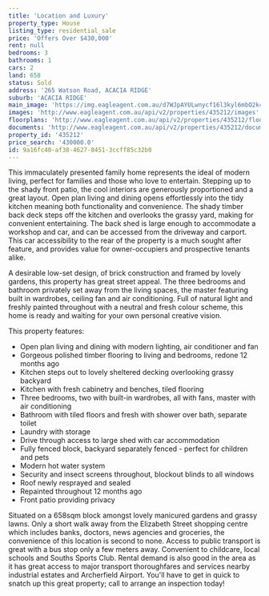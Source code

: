 ```yaml
---
title: 'Location and Luxury'
property_type: House
listing_type: residential_sale
price: 'Offers Over $430,000'
rent: null
bedrooms: 3
bathrooms: 1
cars: 2
land: 658
status: Sold
address: '265 Watson Road, ACACIA RIDGE'
suburb: 'ACACIA RIDGE'
main_image: 'https://img.eagleagent.com.au/d7WJpAYULwnycf16l3kyl6mbO2k=/1280x854/smart/https://s3-us-west-2.amazonaws.com/eagleagent-orig/images/6821777/127590330-image-M.jpg'
images: 'http://www.eagleagent.com.au/api/v2/properties/435212/images'
floorplans: 'http://www.eagleagent.com.au/api/v2/properties/435212/floorplans'
documents: 'http://www.eagleagent.com.au/api/v2/properties/435212/documents'
property_id: '435212'
price_search: '430000.0'
id: 9a16fc40-af38-4627-8451-3ccff85c32b0
---
```

This immaculately presented family home represents the ideal of modern living, perfect for families and those who love to entertain. Stepping up to the shady front patio, the cool interiors are generously proportioned and a great layout. Open plan living and dining opens effortlessly into the tidy kitchen meaning both functionality and convenience. The shady timber back deck steps off the kitchen and overlooks the grassy yard, making for convenient entertaining. The back shed is large enough to accommodate a workshop and car, and can be accessed from the driveway and carport. This car accessibility to the rear of the property is a much sought after feature, and provides value for owner-occupiers and prospective tenants alike.

A desirable low-set design, of brick construction and framed by lovely gardens, this property has great street appeal. The three bedrooms and bathroom privately set away from the living spaces, the master featuring built in wardrobes, ceiling fan and air conditioning. Full of natural light and freshly painted throughout with a neutral and fresh colour scheme, this home is ready and waiting for your own personal creative vision.

This property features:

*  Open plan living and dining with modern lighting, air conditioner and fan
*  Gorgeous polished timber flooring to living and bedrooms, redone 12 months ago
*  Kitchen steps out to lovely sheltered decking overlooking grassy backyard
*  Kitchen with fresh cabinetry and benches, tiled flooring
*  Three bedrooms, two with built-in wardrobes, all with fans, master with air conditioning
*  Bathroom with tiled floors and fresh with shower over bath, separate toilet
*  Laundry with storage
*  Drive through access to large shed with car accommodation
*  Fully fenced block, backyard separately fenced - perfect for children and pets
*  Modern hot water system
*  Security and insect screens throughout, blockout blinds to all windows
*  Roof newly resprayed and sealed
*  Repainted throughout 12 months ago
*  Front patio providing privacy

Situated on a 658sqm block amongst lovely manicured gardens and grassy lawns. Only a short walk away from the Elizabeth Street shopping centre which includes banks, doctors, news agencies and groceries, the convenience of this location is second to none. Access to public transport is great with a bus stop only a few meters away. Convenient to childcare, local schools and Souths Sports Club. Rental demand is also good in the area as it has great access to major transport thoroughfares and services nearby industrial estates and Archerfield Airport. You'll have to get in quick to snatch up this great property; call to arrange an inspection today!